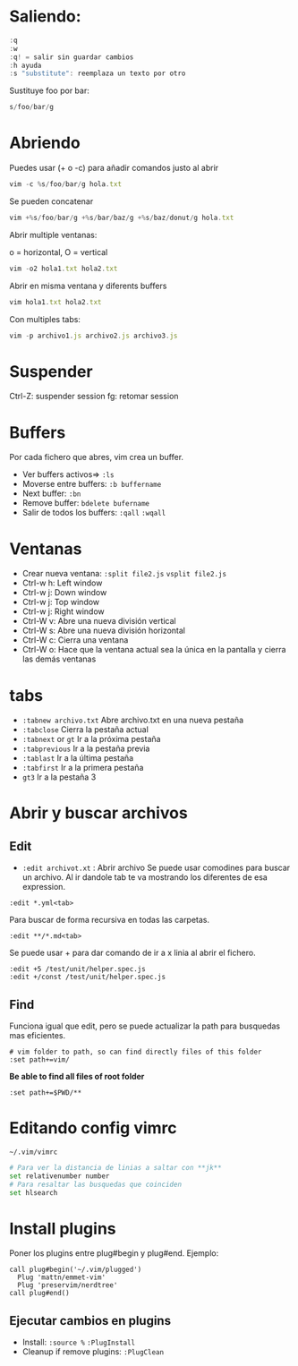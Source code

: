# Saliendo:



```javascript
:q
:w
:q! = salir sin guardar cambios
:h ayuda
:s "substitute": reemplaza un texto por otro
```

Sustituye foo por bar:

```javascript
s/foo/bar/g
```

# Abriendo

Puedes usar (+ o -c) para añadir comandos justo al abrir

```javascript
vim -c %s/foo/bar/g hola.txt
```

Se pueden concatenar

```javascript
vim +%s/foo/bar/g +%s/bar/baz/g +%s/baz/donut/g hola.txt
```

Abrir multiple ventanas:

o = horizontal, O = vertical

```javascript
vim -o2 hola1.txt hola2.txt
```

Abrir en misma ventana y diferents buffers

```javascript
vim hola1.txt hola2.txt
```

Con multiples tabs:

```javascript
vim -p archivo1.js archivo2.js archivo3.js
```

# Suspender

Ctrl-Z: suspender session
fg: retomar session

# Buffers

Por cada fichero que abres, vim crea un buffer.
- Ver buffers activos=> `:ls`
- Moverse entre buffers: `:b buffername`
- Next buffer: `:bn`
- Remove buffer: `bdelete bufername`
- Salir de todos los buffers: `:qall` `:wqall`

# Ventanas

- Crear nueva ventana: `:split file2.js` `vsplit file2.js`
- Ctrl-w h: Left window
- Ctrl-w j: Down window
- Ctrl-w j: Top window
- Ctrl-w j: Right window 
- Ctrl-W v:     Abre una nueva división vertical
- Ctrl-W s:     Abre una nueva división horizontal
- Ctrl-W c:     Cierra una ventana
- Ctrl-W o:     Hace que la ventana actual sea la única en la pantalla y cierra las demás ventanas

# tabs

- `:tabnew archivo.txt`    Abre archivo.txt en una nueva pestaña
- `:tabclose`              Cierra la pestaña actual
- `:tabnext` or `gt`            Ir a la próxima pestaña
- `:tabprevious`        Ir a la pestaña previa
- `:tablast`            Ir a la última pestaña
- `:tabfirst`           Ir a la primera pestaña
- `gt3` Ir a la pestaña 3

# Abrir y buscar archivos

## Edit

- `:edit archivot.xt` : Abrir archivo
Se puede usar comodines para buscar un archivo. Al ir dandole tab te va mostrando los diferentes de esa expression.

```
:edit *.yml<tab>
```

Para buscar de forma recursiva en todas las carpetas.

```
:edit **/*.md<tab>
```

Se puede usar + para dar comando de ir a x linia al abrir el fichero.

```
:edit +5 /test/unit/helper.spec.js
:edit +/const /test/unit/helper.spec.js
```

## Find

Funciona igual que edit, pero se puede actualizar la path para busquedas mas eficientes.
```
# vim folder to path, so can find directly files of this folder
:set path+=vim/
```

**Be able to find all files of root folder**
```
:set path+=$PWD/**
```

# Editando config vimrc

```
~/.vim/vimrc
```

```bash
# Para ver la distancia de linias a saltar con **jk**
set relativenumber number
# Para resaltar las busquedas que coinciden
set hlsearch
```

# Install plugins

Poner los plugins entre plug#begin y plug#end. Ejemplo:
```
call plug#begin('~/.vim/plugged')
  Plug 'mattn/emmet-vim'
  Plug 'preservim/nerdtree'
call plug#end()
```

## Ejecutar cambios en plugins

- Install: `:source %` `:PlugInstall`
- Cleanup if remove plugins: `:PlugClean`


